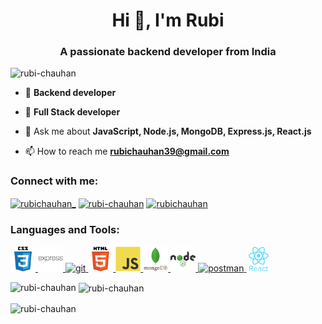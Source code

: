 <h1 align="center">Hi 👋, I'm Rubi</h1>
<h3 align="center">A passionate backend developer from India</h3>


<p align="left"> <img src="https://komarev.com/ghpvc/?username=rubi-chauhan&label=Profile%20views&color=0e75b6&style=flat" alt="rubi-chauhan" /> </p>

- 🌱  **Backend developer**
  
- 🌱  **Full Stack developer**

- 💬 Ask me about **JavaScript, Node.js, MongoDB, Express.js, React.js**

- 📫 How to reach me **rubichauhan39@gmail.com**

<h3 align="left">Connect with me:</h3>
<p align="left">
<a href="https://twitter.com/rubichauhan_" target="blank"><img align="center" src="https://raw.githubusercontent.com/rahuldkjain/github-profile-readme-generator/master/src/images/icons/Social/twitter.svg" alt="rubichauhan_" height="30" width="40" /></a>
<a href="https://linkedin.com/in/rubi-chauhan" target="blank"><img align="center" src="https://raw.githubusercontent.com/rahuldkjain/github-profile-readme-generator/master/src/images/icons/Social/linked-in-alt.svg" alt="rubi-chauhan" height="30" width="40" /></a>
<a href="https://instagram.com/rubichauhan" target="blank"><img align="center" src="https://raw.githubusercontent.com/rahuldkjain/github-profile-readme-generator/master/src/images/icons/Social/instagram.svg" alt="rubichauhan" height="30" width="40" /></a>
</p>

<h3 align="left">Languages and Tools:</h3>
<p align="left"> <a href="https://www.w3schools.com/css/" target="_blank" rel="noreferrer"> <img src="https://raw.githubusercontent.com/devicons/devicon/master/icons/css3/css3-original-wordmark.svg" alt="css3" width="40" height="40"/> </a> <a href="https://expressjs.com" target="_blank" rel="noreferrer"> <img src="https://raw.githubusercontent.com/devicons/devicon/master/icons/express/express-original-wordmark.svg" alt="express" width="40" height="40"/> </a> <a href="https://git-scm.com/" target="_blank" rel="noreferrer"> <img src="https://www.vectorlogo.zone/logos/git-scm/git-scm-icon.svg" alt="git" width="40" height="40"/> </a> <a href="https://www.w3.org/html/" target="_blank" rel="noreferrer"> <img src="https://raw.githubusercontent.com/devicons/devicon/master/icons/html5/html5-original-wordmark.svg" alt="html5" width="40" height="40"/> </a> <a href="https://developer.mozilla.org/en-US/docs/Web/JavaScript" target="_blank" rel="noreferrer"> <img src="https://raw.githubusercontent.com/devicons/devicon/master/icons/javascript/javascript-original.svg" alt="javascript" width="40" height="40"/> </a> <a href="https://www.mongodb.com/" target="_blank" rel="noreferrer"> <img src="https://raw.githubusercontent.com/devicons/devicon/master/icons/mongodb/mongodb-original-wordmark.svg" alt="mongodb" width="40" height="40"/> </a> <a href="https://nodejs.org" target="_blank" rel="noreferrer"> <img src="https://raw.githubusercontent.com/devicons/devicon/master/icons/nodejs/nodejs-original-wordmark.svg" alt="nodejs" width="40" height="40"/> </a> <a href="https://postman.com" target="_blank" rel="noreferrer"> <img src="https://www.vectorlogo.zone/logos/getpostman/getpostman-icon.svg" alt="postman" width="40" height="40"/> </a> <a href="https://reactjs.org/" target="_blank" rel="noreferrer"> <img src="https://raw.githubusercontent.com/devicons/devicon/master/icons/react/react-original-wordmark.svg" alt="react" width="40" height="40"/> </a> </p>

<p><img align="left" src="https://github-readme-stats.vercel.app/api/top-langs?username=rubi-chauhan&show_icons=true&locale=en&layout=compact" alt="rubi-chauhan" /></p>

<p>&nbsp;<img align="center" src="https://github-readme-stats.vercel.app/api?username=rubi-chauhan&show_icons=true&locale=en" alt="rubi-chauhan" /></p>

<p><img align="center" src="https://github-readme-streak-stats.herokuapp.com/?user=rubi-chauhan&" alt="rubi-chauhan" /></p>


